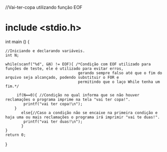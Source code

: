 //Vai-ter-copa utilizando função EOF

# include <stdio.h>
 
int main () {
     
    //Iniciando e declarando variáveis.
    int N;
 
    while(scanf("%d", &N) != EOF){ /*Condição com EOF utilizado para funções de teste, ele é utilizado para evitar erros, 
                                    gerando sempre falso até que o fim do arquivo seja alcançado, podendo substituir o FOR e 
                                    permitindo que o laço While tenha um fim.*/
                                     
         if(N==0){ //Condição no qual informa que se não houver reclamações o programa imprime na tela "vai ter copa!".
            printf("vai ter copa!\n");
        }
           else{//Caso a condição não se encaixe na primeira condição e haja uma ou mais reclamações o programa irá imprimir "vai te duas!".
            printf("vai ter duas!\n");
           }
    }
    return 0;
}


